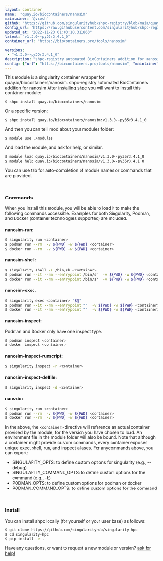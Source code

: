```yaml
---
layout: container
name:  "quay.io/biocontainers/nanosim"
maintainer: "@vsoch"
github: "https://github.com/singularityhub/shpc-registry/blob/main/quay.io/biocontainers/nanosim/container.yaml"
config_url: "https://raw.githubusercontent.com/singularityhub/shpc-registry/main/quay.io/biocontainers/nanosim/container.yaml"
updated_at: "2022-11-23 01:03:10.311863"
latest: "v1.3.0--py35r3.4.1_0"
container_url: "https://biocontainers.pro/tools/nanosim"

versions:
 - "v1.3.0--py35r3.4.1_0"
description: "shpc-registry automated BioContainers addition for nanosim"
config: {"url": "https://biocontainers.pro/tools/nanosim", "maintainer": "@vsoch", "description": "shpc-registry automated BioContainers addition for nanosim", "latest": {"v1.3.0--py35r3.4.1_0": "sha256:8fd01e0927413f59a517a2b030182c7ff43b8143dc0a9937b9a48d57e71a1005"}, "tags": {"v1.3.0--py35r3.4.1_0": "sha256:8fd01e0927413f59a517a2b030182c7ff43b8143dc0a9937b9a48d57e71a1005"}, "docker": "quay.io/biocontainers/nanosim"}
---
```


This module is a singularity container wrapper for quay.io/biocontainers/nanosim.
shpc-registry automated BioContainers addition for nanosim
After [installing shpc](#install) you will want to install this container module:


```bash
$ shpc install quay.io/biocontainers/nanosim
```

Or a specific version:

```bash
$ shpc install quay.io/biocontainers/nanosim:v1.3.0--py35r3.4.1_0
```

And then you can tell lmod about your modules folder:

```bash
$ module use ./modules
```

And load the module, and ask for help, or similar.

```bash
$ module load quay.io/biocontainers/nanosim/v1.3.0--py35r3.4.1_0
$ module help quay.io/biocontainers/nanosim/v1.3.0--py35r3.4.1_0
```

You can use tab for auto-completion of module names or commands that are provided.

<br>

### Commands

When you install this module, you will be able to load it to make the following commands accessible.
Examples for both Singularity, Podman, and Docker (container technologies supported) are included.

#### nanosim-run:

```bash
$ singularity run <container>
$ podman run --rm  -v ${PWD} -w ${PWD} <container>
$ docker run --rm  -v ${PWD} -w ${PWD} <container>
```

#### nanosim-shell:

```bash
$ singularity shell -s /bin/sh <container>
$ podman run --it --rm --entrypoint /bin/sh  -v ${PWD} -w ${PWD} <container>
$ docker run --it --rm --entrypoint /bin/sh  -v ${PWD} -w ${PWD} <container>
```

#### nanosim-exec:

```bash
$ singularity exec <container> "$@"
$ podman run --it --rm --entrypoint ""  -v ${PWD} -w ${PWD} <container> "$@"
$ docker run --it --rm --entrypoint ""  -v ${PWD} -w ${PWD} <container> "$@"
```

#### nanosim-inspect:

Podman and Docker only have one inspect type.

```bash
$ podman inspect <container>
$ docker inspect <container>
```

#### nanosim-inspect-runscript:

```bash
$ singularity inspect -r <container>
```

#### nanosim-inspect-deffile:

```bash
$ singularity inspect -d <container>
```



#### nanosim

```bash
$ singularity run <container>
$ podman run --rm  -v ${PWD} -w ${PWD} <container>
$ docker run --rm  -v ${PWD} -w ${PWD} <container>
```


In the above, the `<container>` directive will reference an actual container provided
by the module, for the version you have chosen to load. An environment file in the
module folder will also be bound. Note that although a container
might provide custom commands, every container exposes unique exec, shell, run, and
inspect aliases. For anycommands above, you can export:

 - SINGULARITY_OPTS: to define custom options for singularity (e.g., --debug)
 - SINGULARITY_COMMAND_OPTS: to define custom options for the command (e.g., -b)
 - PODMAN_OPTS: to define custom options for podman or docker
 - PODMAN_COMMAND_OPTS: to define custom options for the command

<br>

### Install

You can install shpc locally (for yourself or your user base) as follows:

```bash
$ git clone https://github.com/singularityhub/singularity-hpc
$ cd singularity-hpc
$ pip install -e .
```

Have any questions, or want to request a new module or version? [ask for help!](https://github.com/singularityhub/singularity-hpc/issues)